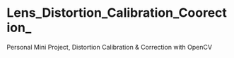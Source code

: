 # Lens_Distortion_Calibration_Coorection_
Personal Mini Project, Distortion Calibration &amp; Correction with OpenCV
